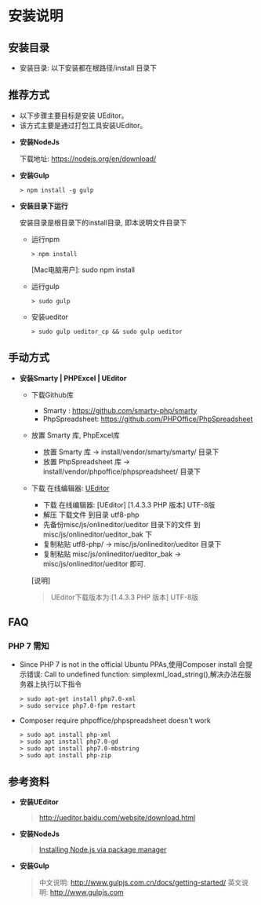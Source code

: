 # 安装说明

## 安装目录

  - 安装目录: 以下安装都在根路径/install 目录下

## 推荐方式

- 以下步骤主要目标是安装 UEditor。
- 该方式主要是通过打包工具安装UEditor。

* **安装NodeJs**

  下载地址: https://nodejs.org/en/download/

* **安装Gulp**

  ```
  > npm install -g gulp
  ```

* **安装目录下运行**

  安装目录是根目录下的install目录, 即本说明文件目录下

  - 运行npm

    ```
    > npm install
    ```
    [Mac电脑用户]: sudo npm install

  - 运行gulp

    ```
    > sudo gulp
    ```

  - 安装ueditor

    ```
    > sudo gulp ueditor_cp && sudo gulp ueditor
    ```

## 手动方式

* **安装Smarty | PHPExcel | UEditor**

  - 下载Github库
    - Smarty        : https://github.com/smarty-php/smarty
    - PhpSpreadsheet: https://github.com/PHPOffice/PhpSpreadsheet

  - 放置 Smarty 库, PhpExcel库
    - 放置 Smarty 库 -> install/vendor/smarty/smarty/ 目录下
    - 放置 PhpSpreadsheet 库 -> install/vendor/phpoffice/phpspreadsheet/ 目录下

  - 下载 在线编辑器: [UEditor](http://ueditor.baidu.com/website/download.html)
    - 下载 在线编辑器: [UEditor] [1.4.3.3 PHP 版本] UTF-8版
    - 解压 下载文件 到目录 utf8-php
    - 先备份misc/js/onlineditor/ueditor 目录下的文件 到 misc/js/onlineditor/ueditor_bak 下
    - 复制粘贴 utf8-php/ -> misc/js/onlineditor/ueditor 目录下
    - 复制粘贴 misc/js/onlineditor/ueditor_bak -> misc/js/onlineditor/ueditor 即可.

    [说明]
    > UEditor下载版本为:[1.4.3.3 PHP 版本] UTF-8版

## FAQ

### PHP 7 需知

  - Since PHP 7 is not in the official Ubuntu PPAs,使用Composer install 会提示错误: Call to undefined function: simplexml_load_string(),解决办法在服务器上执行以下指令

    ```
    > sudo apt-get install php7.0-xml
    > sudo service php7.0-fpm restart
    ```

  - Composer require phpoffice/phpspreadsheet doesn't work

    ```
    > sudo apt install php-xml
    > sudo apt install php7.0-gd
    > sudo apt install php7.0-mbstring
    > sudo apt install php-zip
    ```

## 参考资料

* **安装UEditor**
  > http://ueditor.baidu.com/website/download.html

* **安装NodeJs**
  > [Installing Node.js via package manager](https://nodejs.org/en/download/package-manager/)

* **安装Gulp**
  > 中文说明: http://www.gulpjs.com.cn/docs/getting-started/
  > 英文说明: http://www.gulpjs.com